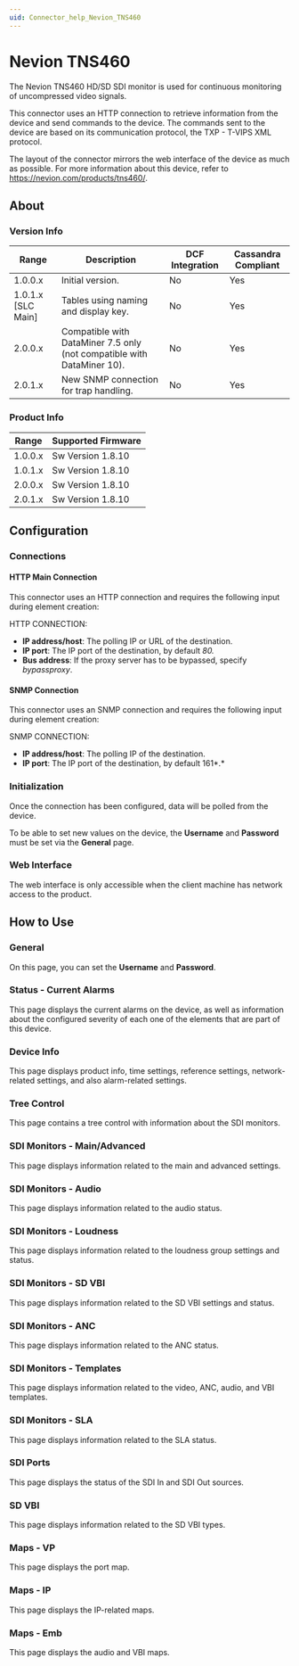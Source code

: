 ```yaml
---
uid: Connector_help_Nevion_TNS460
---
```


# Nevion TNS460

The Nevion TNS460 HD/SD SDI monitor is used for continuous monitoring of uncompressed video signals.

This connector uses an HTTP connection to retrieve information from the device and send commands to the device. The commands sent to the device are based on its communication protocol, the TXP - T-VIPS XML protocol.

The layout of the connector mirrors the web interface of the device as much as possible. For more information about this device, refer to <https://nevion.com/products/tns460/>.

## About

### Version Info

| **Range**            | **Description**                                                        | **DCF Integration** | **Cassandra Compliant** |
|----------------------|------------------------------------------------------------------------|---------------------|-------------------------|
| 1.0.0.x              | Initial version.                                                       | No                  | Yes                     |
| 1.0.1.x \[SLC Main\] | Tables using naming and display key.                                   | No                  | Yes                     |
| 2.0.0.x              | Compatible with DataMiner 7.5 only (not compatible with DataMiner 10). | No                  | Yes                     |
| 2.0.1.x              | New SNMP connection for trap handling.                                 | No                  | Yes                     |

### Product Info

| **Range** | **Supported Firmware** |
|-----------|------------------------|
| 1.0.0.x   | Sw Version 1.8.10      |
| 1.0.1.x   | Sw Version 1.8.10      |
| 2.0.0.x   | Sw Version 1.8.10      |
| 2.0.1.x   | Sw Version 1.8.10      |

## Configuration

### Connections

#### HTTP Main Connection

This connector uses an HTTP connection and requires the following input during element creation:

HTTP CONNECTION:

- **IP address/host**: The polling IP or URL of the destination.
- **IP port**: The IP port of the destination, by default *80.*
- **Bus address**: If the proxy server has to be bypassed, specify *bypassproxy*.

#### SNMP Connection

This connector uses an SNMP connection and requires the following input during element creation:

SNMP CONNECTION:

- **IP address/host**: The polling IP of the destination.
- **IP port**: The IP port of the destination, by default 161*.*

### Initialization

Once the connection has been configured, data will be polled from the device.

To be able to set new values on the device, the **Username** and **Password** must be set via the **General** page.

### Web Interface

The web interface is only accessible when the client machine has network access to the product.

## How to Use

### General

On this page, you can set the **Username** and **Password**.

### Status - Current Alarms

This page displays the current alarms on the device, as well as information about the configured severity of each one of the elements that are part of this device.

### Device Info

This page displays product info, time settings, reference settings, network-related settings, and also alarm-related settings.

### Tree Control

This page contains a tree control with information about the SDI monitors.

### SDI Monitors - Main/Advanced

This page displays information related to the main and advanced settings.

### SDI Monitors - Audio

This page displays information related to the audio status.

### SDI Monitors - Loudness

This page displays information related to the loudness group settings and status.

### SDI Monitors - SD VBI

This page displays information related to the SD VBI settings and status.

### SDI Monitors - ANC

This page displays information related to the ANC status.

### SDI Monitors - Templates

This page displays information related to the video, ANC, audio, and VBI templates.

### SDI Monitors - SLA

This page displays information related to the SLA status.

### SDI Ports

This page displays the status of the SDI In and SDI Out sources.

### SD VBI

This page displays information related to the SD VBI types.

### Maps - VP

This page displays the port map.

### Maps - IP

This page displays the IP-related maps.

### Maps - Emb

This page displays the audio and VBI maps.
